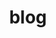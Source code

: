 ---
layout: page
permalink: /blog/
title: blog
description: Below are teaching positions I had.
nav: false
nav_order: 1
---